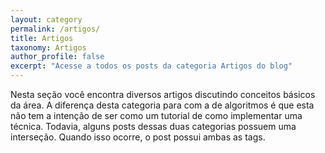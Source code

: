 ```yaml
---
layout: category
permalink: /artigos/
title: Artigos
taxonomy: Artigos
author_profile: false
excerpt: "Acesse a todos os posts da categoria Artigos do blog"
---
```


Nesta seção você encontra diversos artigos discutindo conceitos básicos da área. A diferença desta categoria para com a de algoritmos é que esta não tem a intenção de ser como um tutorial de como implementar uma técnica. Todavia, alguns posts dessas duas categorias possuem uma interseção. Quando isso ocorre, o post possui ambas as tags.